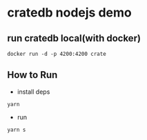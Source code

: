 # cratedb nodejs demo

## run cratedb local(with docker)

```code
docker run -d -p 4200:4200 crate
```

## How to Run

* install deps

```code
yarn
```

* run

```code
yarn s
```